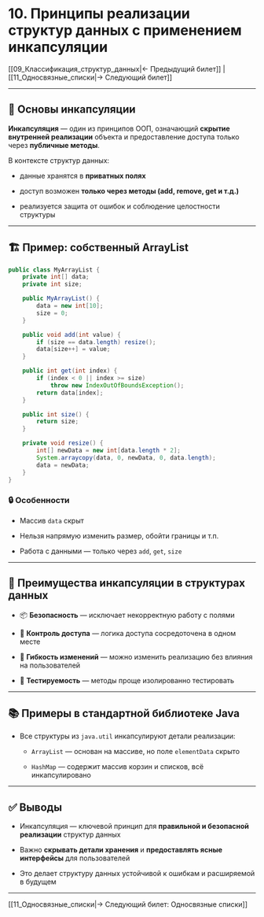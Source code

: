 # 10. Принципы реализации структур данных с применением инкапсуляции

[[09_Классификация_структур_данных|← Предыдущий билет]] | [[11_Односвязные_списки|→ Следующий билет]]

---

## 🧠 Основы инкапсуляции

**Инкапсуляция** — один из принципов ООП, означающий **скрытие внутренней реализации** объекта и предоставление доступа только через **публичные методы**.

В контексте структур данных:

- данные хранятся в **приватных полях**
    
- доступ возможен **только через методы (add, remove, get и т.д.)**
    
- реализуется защита от ошибок и соблюдение целостности структуры
    

---

## 🏗️ Пример: собственный ArrayList

```java
public class MyArrayList {
    private int[] data;
    private int size;

    public MyArrayList() {
        data = new int[10];
        size = 0;
    }

    public void add(int value) {
        if (size == data.length) resize();
        data[size++] = value;
    }

    public int get(int index) {
        if (index < 0 || index >= size)
            throw new IndexOutOfBoundsException();
        return data[index];
    }

    public int size() {
        return size;
    }

    private void resize() {
        int[] newData = new int[data.length * 2];
        System.arraycopy(data, 0, newData, 0, data.length);
        data = newData;
    }
}
```

### 🔒 Особенности

- Массив `data` скрыт
    
- Нельзя напрямую изменить размер, обойти границы и т.п.
    
- Работа с данными — только через `add`, `get`, `size`
    

---

## 🧩 Преимущества инкапсуляции в структурах данных

- 📦 **Безопасность** — исключает некорректную работу с полями
    
- 🔧 **Контроль доступа** — логика доступа сосредоточена в одном месте
    
- 🔄 **Гибкость изменений** — можно изменить реализацию без влияния на пользователей
    
- 🧪 **Тестируемость** — методы проще изолированно тестировать
    

---

## 📚 Примеры в стандартной библиотеке Java

- Все структуры из `java.util` инкапсулируют детали реализации:
    
    - `ArrayList` — основан на массиве, но поле `elementData` скрыто
        
    - `HashMap` — содержит массив корзин и списков, всё инкапсулировано
        

---

## ✅ Выводы

- Инкапсуляция — ключевой принцип для **правильной и безопасной реализации** структур данных
    
- Важно **скрывать детали хранения** и **предоставлять ясные интерфейсы** для пользователей
    
- Это делает структуру данных устойчивой к ошибкам и расширяемой в будущем
    

---

[[11_Односвязные_списки|→ Следующий билет: Односвязные списки]]